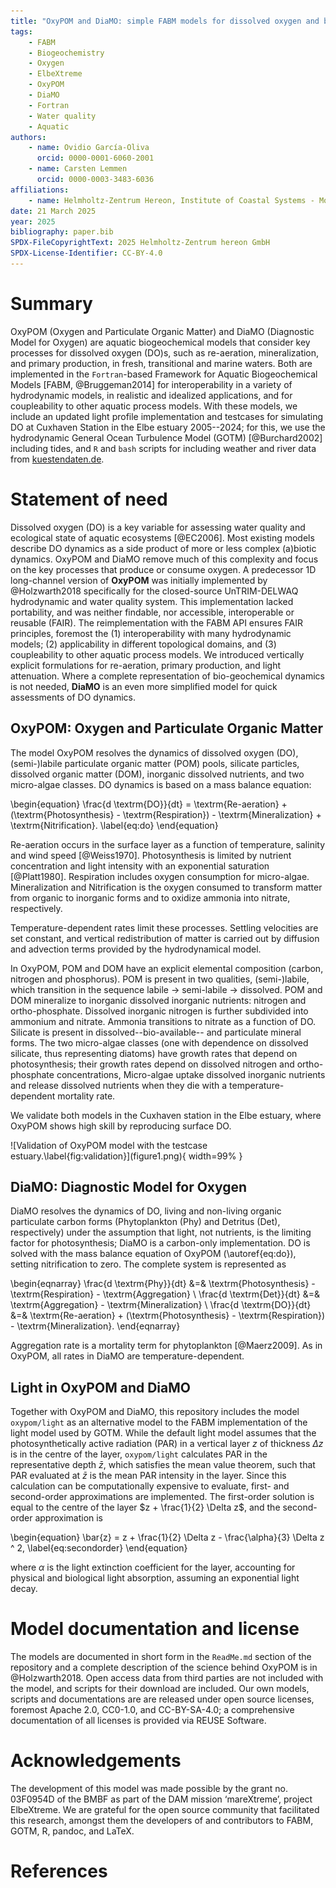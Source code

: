 ```yaml
---
title: "OxyPOM and DiaMO: simple FABM models for dissolved oxygen and biogeochemistry"
tags:
    - FABM
    - Biogeochemistry
    - Oxygen
    - ElbeXtreme
    - OxyPOM
    - DiaMO
    - Fortran
    - Water quality
    - Aquatic
authors:
    - name: Ovidio García-Oliva
      orcid: 0000-0001-6060-2001
    - name: Carsten Lemmen
      orcid: 0000-0003-3483-6036
affiliations:
    - name: Helmholtz-Zentrum Hereon, Institute of Coastal Systems - Modeling and Analysis, Germany, ovidio.garcia@hereon.de
date: 21 March 2025
year: 2025
bibliography: paper.bib
SPDX-FileCopyrightText: 2025 Helmholtz-Zentrum hereon GmbH
SPDX-License-Identifier: CC-BY-4.0
---
```


# Summary

OxyPOM (Oxygen and Particulate Organic Matter) and DiaMO (Diagnostic Model for Oxygen) are aquatic biogeochemical models that consider key processes for dissolved oxygen (DO)s, such as re-aeration, mineralization, and primary production, in fresh, transitional and marine waters.
Both are implemented in the `Fortran`-based Framework for Aquatic Biogeochemical Models [FABM, @Bruggeman2014] for interoperability in a variety of hydrodynamic models, in realistic and idealized applications, and for coupleability to other aquatic process models.
With these models, we include an updated light profile implementation and testcases for simulating DO at Cuxhaven Station in the Elbe estuary 2005--2024; for this, we use the hydrodynamic General Ocean Turbulence Model (GOTM) [@Burchard2002] including tides, and `R` and `bash` scripts for including weather and river data from [kuestendaten.de](https://www.kuestendaten.de).

# Statement of need

Dissolved oxygen (DO) is a key variable for assessing water quality and ecological state of aquatic ecosystems [@EC2006].
Most existing models describe DO dynamics as a side product of more or less complex (a)biotic dynamics.
OxyPOM and DiaMO remove  much of this complexity and focus on the key processes that produce or consume oxygen.
A predecessor 1D long-channel version of **OxyPOM** was initially implemented by @Holzwarth2018 specifically for the closed-source UnTRIM-DELWAQ hydrodynamic and water quality system. 
This implementation lacked portability, and was neither findable, nor accessible, interoperable or reusable (FAIR).  The reimplementation with the FABM API ensures FAIR principles, foremost the (1) interoperability with many hydrodynamic models; (2) applicability in different topological domains, and (3) coupleability to other aquatic process models.
We introduced vertically explicit formulations for re-aeration, primary production, and light attenuation.
Where a complete representation of bio-geochemical dynamics is not needed, **DiaMO** is an even more simplified model for quick assessments of DO dynamics.

## OxyPOM: Oxygen and Particulate Organic Matter

The model OxyPOM resolves the dynamics of
dissolved oxygen (DO),
(semi-)labile particulate organic matter (POM) pools, 
silicate particles,
dissolved organic matter (DOM),
inorganic dissolved nutrients,
and two micro-algae classes.
DO dynamics is based on a mass balance equation:

\begin{equation}
\frac{d \textrm{DO}}{dt} = \textrm{Re-aeration} + (\textrm{Photosynthesis} - \textrm{Respiration}) - \textrm{Mineralization} + \textrm{Nitrification}.
\label{eq:do}
\end{equation}

Re-aeration occurs in the surface layer as a function of temperature, salinity and wind speed [@Weiss1970].
Photosynthesis is limited by nutrient concentration and light intensity with an exponential saturation [@Platt1980].
Respiration includes oxygen consumption for micro-algae.
Mineralization and Nitrification is the oxygen consumed to transform matter from organic to inorganic forms and to oxidize ammonia into nitrate, respectively.

Temperature-dependent rates limit these processes.  Settling velocities are set constant, and vertical redistribution of matter is carried out by diffusion and advection terms provided by the hydrodynamical model.

In OxyPOM, POM and DOM have an explicit elemental composition (carbon, nitrogen and phosphorus).
POM is present in two qualities, (semi-)labile, which transition in the sequence labile $\rightarrow$ semi-labile $\rightarrow$ dissolved.
POM and DOM mineralize to inorganic dissolved inorganic nutrients: nitrogen and ortho-phosphate.
Dissolved inorganic nitrogen is further subdivided into ammonium and nitrate.
Ammonia transitions to nitrate as a function of DO.
Silicate is present in dissolved--bio-available-- and particulate mineral forms.
The two micro-algae classes (one with dependence on dissolved silicate, thus representing diatoms) have growth rates that depend on photosynthesis; their growth rates depend on dissolved nitrogen and ortho-phosphate concentrations, 
Micro-algae uptake dissolved inorganic nutrients and release dissolved nutrients when they die with a temperature-dependent mortality rate.

We validate both models in the Cuxhaven station in the Elbe estuary, where OxyPOM shows high skill by reproducing surface DO.

<div>
![Validation of OxyPOM model with the testcase estuary.\label{fig:validation}](figure1.png){ width=99% }
</div>

## DiaMO: Diagnostic Model for Oxygen

DiaMO resolves the dynamics of DO, living and non-living organic particulate carbon forms (Phytoplankton (Phy) and Detritus (Det), respectively) under the assumption that light, not nutrients, is the limiting factor for photosynthesis; DiaMO is a carbon-only implementation.
DO is solved with the mass balance equation of OxyPOM (\autoref{eq:do}), setting nitrification to zero.
The complete system is represented as

\begin{eqnarray}
\frac{d \textrm{Phy}}{dt} &=& \textrm{Photosynthesis} - \textrm{Respiration} - \textrm{Aggregation} \\
\frac{d \textrm{Det}}{dt} &=& \textrm{Aggregation} - \textrm{Mineralization} \\
\frac{d \textrm{DO}}{dt} &=& \textrm{Re-aeration} + (\textrm{Photosynthesis} - \textrm{Respiration}) - \textrm{Mineralization}.
\end{eqnarray}

Aggregation rate is a mortality term for phytoplankton [@Maerz2009].
As in OxyPOM, all rates in DiaMO are temperature-dependent.

## Light in OxyPOM and DiaMO

Together with OxyPOM and DiaMO, this repository includes the model `oxypom/light` as an alternative model to the FABM implementation of the light model used by GOTM.
While the default light model assumes that the photosynthetically active radiation (PAR) in a vertical layer $z$ of thickness $\Delta z$ is in the centre of the layer, `oxypom/light` calculates PAR in the representative depth $\bar{z}$, which satisfies the mean value theorem, such that 
PAR evaluated at $\bar{z}$ is the mean PAR intensity in the layer.
Since this calculation can be computationally expensive to evaluate, first- and second-order approximations are implemented.
The first-order solution is equal to the centre of the layer $z + \frac{1}{2} \Delta z$, and the second-order approximation is

\begin{equation}
\bar{z} = z + \frac{1}{2} \Delta z - \frac{\alpha}{3} \Delta z ^ 2,
\label{eq:secondorder}
\end{equation}

where $\alpha$ is the light extinction coefficient for the layer, accounting for physical and biological light absorption, assuming an exponential light decay.

# Model documentation and license

The models are documented in short form in the `ReadMe.md` section of the repository and a complete description of the science behind OxyPOM is in @Holzwarth2018.
Open access data from third parties are not included with the model, and scripts for their download are included.
Our own models, scripts and documentations are are released under open source licenses, foremost Apache 2.0, CC0-1.0, and CC-BY-SA-4.0; a comprehensive documentation of all licenses is provided via REUSE Software.

# Acknowledgements

The development of this model was made possible by the grant no. 03F0954D of the BMBF as part of the DAM mission ‘mareXtreme’, project ElbeXtreme. We are grateful for the open source community that facilitated this research, amongst them the developers of and contributors to FABM, GOTM, R, pandoc, and LaTeX.

# References
